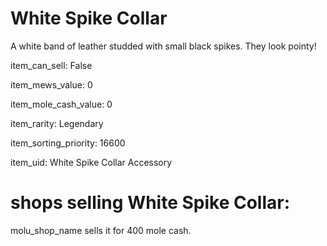 # White Spike Collar

A white band of leather studded with small black spikes. They look pointy!

item_can_sell: False

item_mews_value: 0

item_mole_cash_value: 0

item_rarity: Legendary

item_sorting_priority: 16600

item_uid: White Spike Collar Accessory

# shops selling White Spike Collar:

molu_shop_name sells it for 400 mole cash.